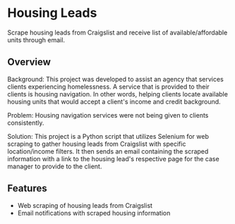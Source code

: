 # Housing Leads

Scrape housing leads from Craigslist and receive list of available/affordable units through email. 

## Overview

Background: This project was developed to assist an agency that services clients experiencing homelessness. A service that is provided to their clients is housing navigation. In other words, helping clients locate available housing units that would accept a client's income and credit background.

Problem: Housing navigation services were not being given to clients consistently.

Solution: This project is a Python script that utilizes Selenium for web scraping to gather housing leads from Craigslist with specific location/income filters. It then sends an email containing the scraped information with a link to the housing lead's respective page for the case manager to provide to the client.

## Features

- Web scraping of housing leads from Craigslist
- Email notifications with scraped housing information
